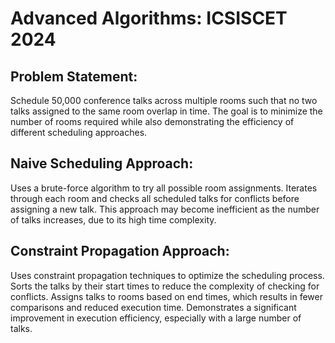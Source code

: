# Advanced Algorithms: ICSISCET 2024
## Problem Statement: 
Schedule 50,000 conference talks across multiple rooms such that no two talks assigned to the same room overlap in time. 
The goal is to minimize the number of rooms required while also demonstrating the efficiency of different scheduling approaches.

## Naive Scheduling Approach:

Uses a brute-force algorithm to try all possible room assignments.
Iterates through each room and checks all scheduled talks for conflicts before assigning a new talk.
This approach may become inefficient as the number of talks increases, due to its high time complexity.

## Constraint Propagation Approach:

Uses constraint propagation techniques to optimize the scheduling process.
Sorts the talks by their start times to reduce the complexity of checking for conflicts.
Assigns talks to rooms based on end times, which results in fewer comparisons and reduced execution time.
Demonstrates a significant improvement in execution efficiency, especially with a large number of talks.